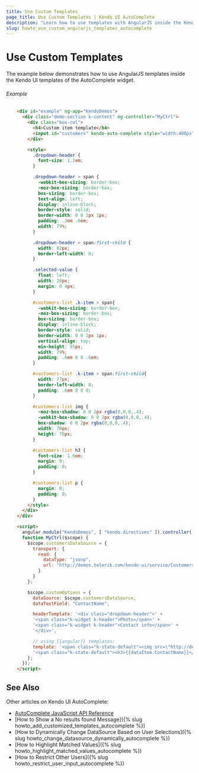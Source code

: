 ```yaml
---
title: Use Custom Templates
page_title: Use Custom Templates | Kendo UI AutoComplete 
description: "Learn how to use templates with AngularJS inside the Kendo UI templates of the AutoComplete widget."
slug: howto_use_custom_angularjs_templates_autocomplete
---
```


# Use Custom Templates

The example below demonstrates how to use AngularJS templates inside the Kendo UI templates of the AutoComplete widget.

###### Example

```html
    <div id="example" ng-app="KendoDemos">
      <div class="demo-section k-content" ng-controller="MyCtrl">
        <div class="box-col">
          <h4>Custom item template</h4>
          <input id="customers" kendo-auto-complete style="width:400px" k-options="customOptions"/>
        </div>

        <style>
          .dropdown-header {
            font-size: 1.2em;
          }

          .dropdown-header > span {
            -webkit-box-sizing: border-box;
            -moz-box-sizing: border-box;
            box-sizing: border-box;
            text-align: left;
            display: inline-block;
            border-style: solid;
            border-width: 0 0 1px 1px;
            padding: .3em .6em;
            width: 79%;
          }

          .dropdown-header > span:first-child {
            width: 82px;
            border-left-width: 0;
          }

          .selected-value {
            float: left;
            width: 20px;
            margin: 0 4px;
          }

          #customers-list .k-item > span{
            -webkit-box-sizing: border-box;
            -moz-box-sizing: border-box;
            box-sizing: border-box;
            display: inline-block;
            border-style: solid;
            border-width: 0 0 1px 1px;
            vertical-align: top;
            min-height: 95px;
            width: 79%;
            padding: .6em 0 0 .6em;
          }

          #customers-list .k-item > span:first-child{
            width: 77px;
            border-left-width: 0;
            padding: .6em 0 0 0;
          }

          #customers-list img {
            -moz-box-shadow: 0 0 2px rgba(0,0,0,.4);
            -webkit-box-shadow: 0 0 2px rgba(0,0,0,.4);
            box-shadow: 0 0 2px rgba(0,0,0,.4);
            width: 70px;
            height: 70px;
          }

          #customers-list h3 {
            font-size: 1.6em;
            margin: 0;
            padding: 0;
          }

          #customers-list p {
            margin: 0;
            padding: 0;
          }
        </style>
      </div>
    </div>

    <script>
      angular.module("KendoDemos", [ "kendo.directives" ]).controller('MyCtrl',
      function MyCtrl($scope) {
        $scope.customersDataSource = {
          transport: {
            read: {
              dataType: "jsonp",
              url: "http://demos.telerik.com/kendo-ui/service/Customers",
            }
          }
        };

        $scope.customOptions = {
          dataSource: $scope.customersDataSource,
          dataTextField: "ContactName",

          headerTemplate: '<div class="dropdown-header">' +
          '<span class="k-widget k-header">Photo</span>' +
          '<span class="k-widget k-header">Contact info</span>' +
          '</div>',

          // using {{angular}} templates:
          template: '<span class="k-state-default"><img src=\"http://demos.telerik.com/kendo-ui/content/web/Customers/{{dataItem.CustomerID}}.jpg\" alt=\"{{dataItem.CustomerID}}\" /></span>' +
          '<span class="k-state-default"><h3>{{dataItem.ContactName}}</h3><p>{{dataItem.CompanyName}}</p></span>',
        };
      });
    </script>

```

## See Also

Other articles on Kendo UI AutoComplete:

* [AutoComplete JavaScript API Reference](/api/javascript/ui/autocomplete)
* [How to Show a No results found Message]({% slug howto_add_customized_templates_autocomplete %})
* [How to Dynamically Change DataSource Based on User Selections]({% slug howto_change_datasource_dynamically_autocomplete %})
* [How to Highlight Matched Values]({% slug howto_highlight_matched_values_autocomplete %})
* [How to Restrict Other Users]({% slug howto_restrict_user_input_autocomplete %})
